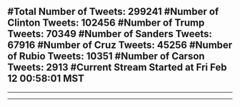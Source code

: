 #Total Number of Tweets: 299241 
#Number of Clinton Tweets: 102456
#Number of Trump Tweets: 70349
#Number of Sanders Tweets: 67916
#Number of Cruz Tweets: 45256
#Number of Rubio Tweets: 10351
#Number of Carson Tweets: 2913
#Current Stream Started at Fri Feb 12 00:58:01 MST
---
---
---
